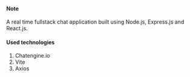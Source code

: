 #### Note
A real time fullstack chat application built using Node.js, Express.js and React.js.

#### Used technologies
1. Chatengine.io
2. Vite
3. Axios
